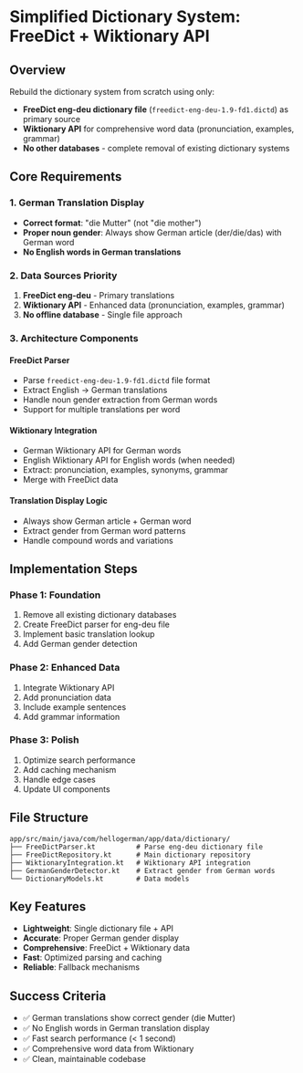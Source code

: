 # Simplified Dictionary System: FreeDict + Wiktionary API

## Overview
Rebuild the dictionary system from scratch using only:
- **FreeDict eng-deu dictionary file** (`freedict-eng-deu-1.9-fd1.dictd`) as primary source
- **Wiktionary API** for comprehensive word data (pronunciation, examples, grammar)
- **No other databases** - complete removal of existing dictionary systems

## Core Requirements

### 1. German Translation Display
- **Correct format**: "die Mutter" (not "die mother")
- **Proper noun gender**: Always show German article (der/die/das) with German word
- **No English words in German translations**

### 2. Data Sources Priority
1. **FreeDict eng-deu** - Primary translations
2. **Wiktionary API** - Enhanced data (pronunciation, examples, grammar)
3. **No offline database** - Single file approach

### 3. Architecture Components

#### FreeDict Parser
- Parse `freedict-eng-deu-1.9-fd1.dictd` file format
- Extract English → German translations
- Handle noun gender extraction from German words
- Support for multiple translations per word

#### Wiktionary Integration
- German Wiktionary API for German words
- English Wiktionary API for English words (when needed)
- Extract: pronunciation, examples, synonyms, grammar
- Merge with FreeDict data

#### Translation Display Logic
- Always show German article + German word
- Extract gender from German word patterns
- Handle compound words and variations

## Implementation Steps

### Phase 1: Foundation
1. Remove all existing dictionary databases
2. Create FreeDict parser for eng-deu file
3. Implement basic translation lookup
4. Add German gender detection

### Phase 2: Enhanced Data
1. Integrate Wiktionary API
2. Add pronunciation data
3. Include example sentences
4. Add grammar information

### Phase 3: Polish
1. Optimize search performance
2. Add caching mechanism
3. Handle edge cases
4. Update UI components

## File Structure
```
app/src/main/java/com/hellogerman/app/data/dictionary/
├── FreeDictParser.kt          # Parse eng-deu dictionary file
├── FreeDictRepository.kt      # Main dictionary repository
├── WiktionaryIntegration.kt   # Wiktionary API integration
├── GermanGenderDetector.kt    # Extract gender from German words
└── DictionaryModels.kt        # Data models
```

## Key Features
- **Lightweight**: Single dictionary file + API
- **Accurate**: Proper German gender display
- **Comprehensive**: FreeDict + Wiktionary data
- **Fast**: Optimized parsing and caching
- **Reliable**: Fallback mechanisms

## Success Criteria
- ✅ German translations show correct gender (die Mutter)
- ✅ No English words in German translation display
- ✅ Fast search performance (< 1 second)
- ✅ Comprehensive word data from Wiktionary
- ✅ Clean, maintainable codebase